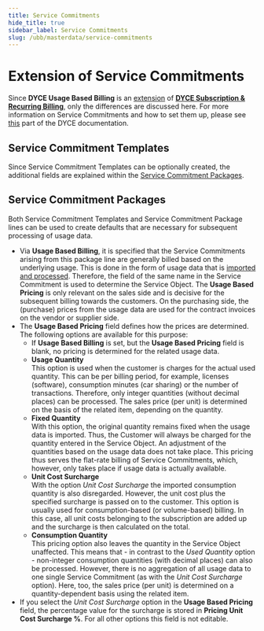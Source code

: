```yaml
---
title: Service Commitments
hide_title: true
sidebar_label: Service Commitments
slug: /ubb/masterdata/service-commitments
---
```


# Extension of Service Commitments
Since **DYCE Usage Based Billing** is an [extension](/docs/ubb/purpose.md) of **[DYCE Subscription & Recurring Billing](/docs/srb/welcome.md)**, only the differences are discussed here. For more information on Service Commitments and how to set them up, please see [this](/docs/srb/masterdata/service-commitments.md) part of the DYCE documentation.


## Service Commitment Templates
Since Service Commitment Templates can be optionally created, the additional fields are explained within the [Service Commitment Packages](#service-commitment-packages).


## Service Commitment Packages
Both Service Commitment Templates and Service Commitment Package lines can be used to create defaults that are necessary for subsequent processing of usage data. <br/>
* Via **Usage Based Billing**, it is specified that the Service Commitments arising from this package line are generally billed based on the underlying usage. This is done in the form of usage data that is [imported and processed](/docs/ubb/processing-usage-data/imports-processing.md). Therefore, the field of the same name in the Service Commitment is used to determine the Service Object. The **Usage Based Pricing** is only relevant on the sales side and is decisive for the subsequent billing towards the customers. On the purchasing side, the (purchase) prices from the usage data are used for the contract invoices on the vendor or supplier side.
* The **Usage Based Pricing** field defines how the prices are determined. The following options are available for this purpose:
    * If **Usage Based Billing** is set, but the **Usage Based Pricing** field is blank, no pricing is determined for the related usage data.
    * **Usage Quantity** <br/>
    This option is used when the customer is charges for the actual used quantity. This can be per billing period, for example, licenses (software), consumption minutes (car sharing) or the number of transactions. Therefore, only integer quantities (without decimal places) can be processed. The sales price (per unit) is determined on the basis of the related item, depending on the quantity.
    * **Fixed Quantity** <br/>
    With this option, the original quantity remains fixed when the usage data is imported. Thus, the Customer will always be charged for the quantity entered in the Service Object. An adjustment of the quantities based on the usage data does not take place. This pricing thus serves the flat-rate billing of Service Commitments, which, however, only takes place if usage data is actually available.
    * **Unit Cost Surcharge** <br/>
    With the option *Unit Cost Surcharge* the imported consumption quantity is also disregarded. However, the unit cost plus the specified surcharge is passed on to the customer. This option is usually used for consumption-based (or volume-based) billing. In this case, all unit costs belonging to the subscription are added up and the surcharge is then calculated on the total.
    * **Consumption Quantity** <br/>
    This pricing option also leaves the quantity in the Service Object unaffected. This means that - in contrast to the *Used Quantity* option - non-integer consumption quantities (with decimal places) can also be processed. However, there is no aggregation of all usage data to one single Service Commitment (as with the *Unit Cost Surcharge* option). Here, too, the sales price (per unit) is determined on a quantity-dependent basis using the related item.
* If you select the *Unit Cost Surcharge* option in the **Usage Based Pricing** field, the percentage value for the surcharge is stored in **Pricing Unit Cost Surcharge %**. For all other options this field is not editable.